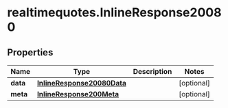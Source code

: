 # realtimequotes.InlineResponse20080

## Properties

Name | Type | Description | Notes
------------ | ------------- | ------------- | -------------
**data** | [**InlineResponse20080Data**](InlineResponse20080Data.md) |  | [optional] 
**meta** | [**InlineResponse200Meta**](InlineResponse200Meta.md) |  | [optional] 


